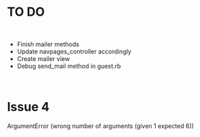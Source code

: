<h1>TO DO</h1>
<br>
<ul>
    <li>Finish mailer methods</li>
    <li>Update navpages_controller accordingly</li>
    <li>Create mailer view</li>
    <li>Debug send_mail method in guest.rb</li>
</ul>
<br>
<h1>Issue 4</h1>
<p>ArgumentError (wrong number of arguments (given 1 expected 6))</p>